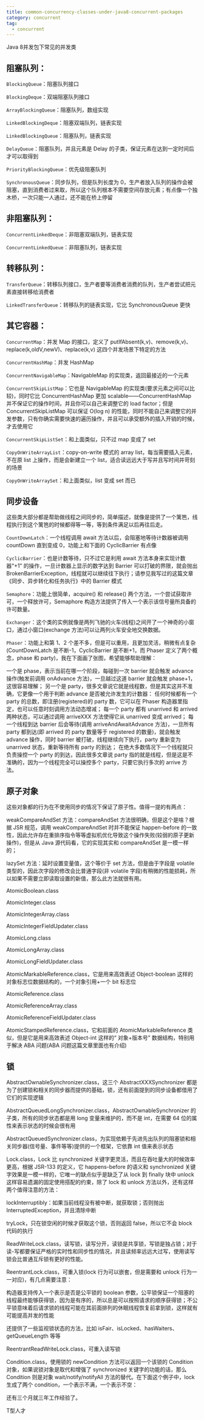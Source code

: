 ```yaml
---
title: common-concurrency-classes-under-java8-concurrent-packages
category: concurrent
tag:
  - concurrent
---
```


Java 8并发包下常见的并发类

## 阻塞队列：

`BlockingQueue`：阻塞队列接口

`BlockingDeque`：双端阻塞队列接口

`ArrayBlockingQueue`：阻塞队列，数组实现

`LinkedBlockingDeque`：阻塞双端队列，链表实现

`LinkedBlockingQueue`：阻塞队列，链表实现

`DelayQueue`：阻塞队列，并且元素是 Delay 的子类，保证元素在达到一定时间后才可以取得到

`PriorityBlockingQueue`：优先级阻塞队列

`SynchronousQueue`：同步队列，但是队列长度为 0，生产者放入队列的操作会被阻塞，直到消费者过来取，所以这个队列根本不需要空间存放元素；有点像一个独木桥，一次只能一人通过，还不能在桥上停留

## 非阻塞队列：

`ConcurrentLinkedDeque`：非阻塞双端队列，链表实现

`ConcurrentLinkedQueue`：非阻塞队列，链表实现

## 转移队列：

`TransferQueue`：转移队列接口，生产者要等消费者消费的队列，生产者尝试把元素直接转移给消费者

`LinkedTransferQueue`：转移队列的链表实现，它比 SynchronousQueue 更快

## 其它容器：

`ConcurrentMap`：并发 Map 的接口，定义了 putIfAbsent(k,v)、remove(k,v)、replace(k,oldV,newV)、replace(k,v) 这四个并发场景下特定的方法

`ConcurrentHashMap`：并发 HashMap

`ConcurrentNavigableMap`：NavigableMap 的实现类，返回最接近的一个元素

`ConcurrentSkipListMap`：它也是 NavigableMap 的实现类(要求元素之间可以比较)，同时它比 ConcurrentHashMap 更加 scalable——ConcurrentHashMap 并不保证它的操作时间，并且你可以自己来调整它的 load factor；但是 ConcurrentSkipListMap 可以保证 O(log n) 的性能，同时不能自己来调整它的并发参数，只有你确实需要快速的遍历操作，并且可以承受额外的插入开销的时候，才去使用它

`ConcurrentSkipListSet`：和上面类似，只不过 map 变成了 set

`CopyOnWriteArrayList`：copy-on-write 模式的 array list，每当需要插入元素，不在原 list 上操作，而是会新建立一个 list，适合读远远大于写并且写时间并苛刻的场景

`CopyOnWriteArraySet`：和上面类似，list 变成 set 而已

## 同步设备

这些类大部分都是帮助做线程之间同步的，简单描述，就像是提供了一个篱笆，线程执行到这个篱笆的时候都得等一等，等到条件满足以后再往后走。

`CountDownLatch`：一个线程调用 await 方法以后，会阻塞地等待计数器被调用 countDown 直到变成 0，功能上和下面的 CyclicBarrier 有点像

`CyclicBarrier`：也是计数等待，只不过它是利用 await 方法本身来实现计数器“+1” 的操作，一旦计数器上显示的数字达到 Barrier 可以打破的界限，就会抛出 BrokenBarrierException，线程就可以继续往下执行；请参见我写过的这篇文章 《同步、异步转化和任务执行》中的 Barrier 模式

`Semaphore`：功能上很简单，acquire() 和 release() 两个方法，一个尝试获取许可，一个释放许可，Semaphore 构造方法提供了传入一个表示该信号量所具备的许可数量。

`Exchanger`：这个类的实例就像是两列飞驰的火车(线程)之间开了一个神奇的小窗口，通过小窗口(exchange 方法)可以让两列火车安全地交换数据。

`Phaser`：功能上和第 1、2 个差不多，但是可以重用，且更加灵活，稍微有点复杂(CountDownLatch 是不断-1，CyclicBarrier 是不断+1，而 Phaser 定义了两个概念，phase 和 party)，我在下面画了张图，希望能够帮助理解：

一个是 phase，表示当前在哪一个阶段，每碰到一次 barrier 就会触发 advance 操作(触发前调用 onAdvance 方法)，一旦越过这道 barrier 就会触发 phase+1，这很容易理解； 另一个是 party，很多文章说它就是线程数，但是其实这并不准确，它更像一个用于判断 advance 是否被允许发生的计数器： 任何时候都有一个 party 的总数，即注册(registered)的 party 数，它可以在 Phaser 构造器里指定，也可以任意时刻调用方法动态增减； 每一个 party 都有 unarrived 和 arrived 两种状态，可以通过调用 arriveXXX 方法使得它从 unarrived 变成 arrived； 每一个线程到达 barrier 后会等待(调用 arriveAndAwaitAdvance 方法)，一旦所有 party 都到达(即 arrived 的 party 数量等于 registered 的数量)，就会触发 advance 操作，同时 barrier 被打破，线程继续向下执行，party 重新变为 unarrived 状态，重新等待所有 party 的到达； 在绝大多数情况下一个线程就只负责操控一个 party 的到达，因此很多文章说 party 指的就是线程，但是这是不准确的，因为一个线程完全可以操控多个 party，只要它执行多次的 arrive 方法。

## 原子对象

这些对象都的行为在不使用同步的情况下保证了原子性。值得一提的有两点：

weakCompareAndSet 方法：compareAndSet 方法很明确，但是这个是啥？根据 JSR 规范，调用 weakCompareAndSet 时并不能保证 happen-before 的一致性，因此允许存在重排序指令等等虚拟机优化导致这个操作失败(较弱的原子更新操作)，但是从 Java 源代码看，它的实现其实和 compareAndSet 是一模一样的；

lazySet 方法：延时设置变量值，这个等价于 set 方法，但是由于字段是 volatile 类型的，因此次字段的修改会比普通字段(非 volatile 字段)有稍微的性能损耗，所以如果不需要立即读取设置的新值，那么此方法就很有用。

AtomicBoolean.class

AtomicInteger.class

AtomicIntegerArray.class

AtomicIntegerFieldUpdater.class

AtomicLong.class

AtomicLongArray.class

AtomicLongFieldUpdater.class

AtomicMarkableReference.class，它是用来高效表述 Object-boolean 这样的对象标志位数据结构的，一个对象引用+一个 bit 标志位

AtomicReference.class

AtomicReferenceArray.class

AtomicReferenceFieldUpdater.class

AtomicStampedReference.class，它和前面的 AtomicMarkableReference 类似，但是它是用来高效表述 Object-int 这样的“ 对象+版本号” 数据结构，特别用于解决 ABA 问题(ABA 问题这篇文章里面也有介绍)

## 锁

AbstractOwnableSynchronizer.class，这三个 AbstractXXXSynchronizer 都是为了创建锁和相关的同步器而提供的基础，锁，还有前面提到的同步设备都借用了它们的实现逻辑

AbstractQueuedLongSynchronizer.class，AbstractOwnableSynchronizer 的子类，所有的同步状态都是用 long 变量来维护的，而不是 int，在需要 64 位的属性来表示状态的时候会很有用

AbstractQueuedSynchronizer.class，为实现依赖于先进先出队列的阻塞锁和相关同步器(信号量、事件等等)提供的一个框架，它依靠 int 值来表示状态

Lock.class，Lock 比 synchronized 关键字更灵活，而且在吞吐量大的时候效率更高，根据 JSR-133 的定义，它 happens-before 的语义和 synchronized 关键字效果是一模一样的，它唯一的缺点似乎是缺乏了从 lock 到 finally 块中 unlock 这样容易遗漏的固定使用搭配的约束，除了 lock 和 unlock 方法以外，还有这样两个值得注意的方法：

lockInterruptibly：如果当前线程没有被中断，就获取锁；否则抛出 InterruptedException，并且清除中断

tryLock，只在锁空闲的时候才获取这个锁，否则返回 false，所以它不会 block 代码的执行

ReadWriteLock.class，读写锁，读写分开，读锁是共享锁，写锁是独占锁；对于读-写都要保证严格的实时性和同步性的情况，并且读频率远远大过写，使用读写锁会比普通互斥锁有更好的性能。

ReentrantLock.class，可重入锁(lock 行为可以嵌套，但是需要和 unlock 行为一一对应)，有几点需要注意：

构造器支持传入一个表示是否是公平锁的 boolean 参数，公平锁保证一个阻塞的线程最终能够获得锁，因为是有序的，所以总是可以按照请求的顺序获得锁；不公平锁意味着后请求锁的线程可能在其前面排列的休眠线程恢复前拿到锁，这样就有可能提高并发的性能

还提供了一些监视锁状态的方法，比如 isFair、isLocked、hasWaiters、getQueueLength 等等

ReentrantReadWriteLock.class，可重入读写锁

Condition.class，使用锁的 newCondition 方法可以返回一个该锁的 Condition 对象，如果说锁对象是取代和增强了 synchronized 关键字的功能的话，那么 Condition 则是对象 wait/notify/notifyAll 方法的替代。在下面这个例子中，lock 生成了两个 condition，一个表示不满，一个表示不空：


还有三个月就三年工作经验了。

T型人才

